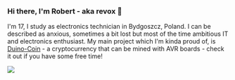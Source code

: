 ### Hi there, I'm Robert - aka revox 👋
I'm 17, I study as electronics technician in Bydgoszcz, Poland. I can be described as anxious, sometimes a bit lost but most of the time ambitious IT and electronics enthusiast. My main project which I'm kinda proud of, is [Duino-Coin](https://duinocoin.com) - a cryptocurrency that can be mined with AVR boards - check it out if you have some free time!

![](https://github-readme-stats.vercel.app/api?username=revoxhere&show_icons=true)
